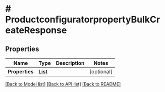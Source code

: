 # # ProductconfiguratorpropertyBulkCreateResponse


## Properties 


Name | Type | Description | Notes
------------ | ------------- | ------------- | -------------
**Properties**| [**List<ProductconfiguratorpropertyEntity>**](ProductconfiguratorpropertyEntity.md) |   | [optional]


[[Back to Model list]](../../README.md#models) [[Back to API list]](../../README.md#endpoints) [[Back to README]](../../README.md)

